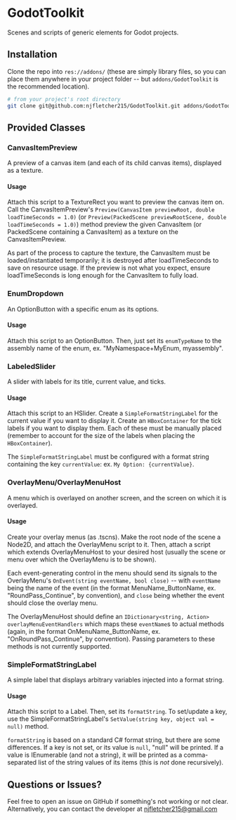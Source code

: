 # GodotToolkit

Scenes and scripts of generic elements for Godot projects.

## Installation

Clone the repo into `res://addons/` (these are simply library files, so you can place them anywhere in your project folder -- but `addons/GodotToolkit` is the recommended location).
```bash
# from your project's root directory
git clone git@github.com:njfletcher215/GodotToolkit.git addons/GodotToolkit/
```

## Provided Classes


### CanvasItemPreview
A preview of a canvas item (and each of its child canvas items), displayed as a texture.

#### Usage
Attach this script to a TextureRect you want to preview the canvas item on. Call the CanvasItemPreview's `Preview(CanvasItem previewRoot, double loadTimeSeconds = 1.0)` (or `Preview(PackedScene previewRootScene, double loadTimeSeconds = 1.0)`) method preview the given CanvasItem (or PackedScene containing a CanvasItem) as a texture on the CanvasItemPreview.

As part of the process to capture the texture, the CanvasItem must be loaded/instantiated temporarily; it is destroyed after loadTimeSeconds to save on resource usage. If the preview is not what you expect, ensure loadTimeSeconds is long enough for the CanvasItem to fully load.

### EnumDropdown
An OptionButton with a specific enum as its options.

#### Usage
Attach this script to an OptionButton. Then, just set its `enumTypeName` to the assembly name of the enum, ex. "MyNamespace+MyEnum, myassembly".

### LabeledSlider
A slider with labels for its title, current value, and ticks.

#### Usage
Attach this script to an HSlider. Create a `SimpleFormatStringLabel` for the current value if you want to display it. Create an `HBoxContainer` for the tick labels if you want to display them. Each of these must be manually placed (remember to account for the size of the labels when placing the `HBoxContainer`).

The `SimpleFormatStringLabel` must be configured with a format string containing the key `currentValue`: ex. `My Option: {currentValue}`.

### OverlayMenu/OverlayMenuHost
A menu which is overlayed on another screen, and the screen on which it is overlayed.

#### Usage
Create your overlay menus (as .tscns). Make the root node of the scene a Node2D, and attach the OverlayMenu script to it. Then, attach a script which extends OverlayMenuHost to your desired host (usually the scene or menu over which the OverlayMenu is to be shown).

Each event-generating control in the menu should send its signals to the OverlayMenu's `OnEvent(string eventName, bool close)` -- with `eventName` being the name of the event (in the format MenuName_ButtonName, ex. "RoundPass_Continue", by convention), and `close` being whether the event should close the overlay menu.

The OverlayMenuHost should define an `IDictionary<string, Action> overlayMenuEventHandlers` which maps these `eventName`s to actual methods (again, in the format OnMenuName_ButtonName, ex. "OnRoundPass_Continue", by convention). Passing parameters to these methods is not currently supported.

### SimpleFormatStringLabel
A simple label that displays arbitrary variables injected into a format string.

#### Usage
Attach this script to a Label. Then, set its `formatString`. To set/update a key, use the SimpleFormatStringLabel's `SetValue(string key, object val = null)` method.

`formatString` is based on a standard C# format string, but there are some differences. If a key is not set, or its value is `null`, "null" will be printed. If a value is IEnumerable (and not a string), it will be printed as a comma-separated list of the string values of its items (this is *not* done recursively).

## Questions or Issues?

Feel free to open an issue on GitHub if something's not working or not clear.
Alternatively, you can contact the developer at njfletcher215@gmail.com

